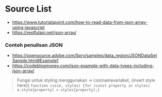 # Source List

- https://www.tutorialspoint.com/how-to-read-data-from-json-array-using-javascript
- https://restfulapi.net/json-array/

### Contoh penulisan JSON
- https://opensource.adobe.com/Spry/samples/data_region/JSONDataSetSample.html#Example1
- https://codeblogmoney.com/json-example-with-data-types-including-json-array/

> Fungsi untuk styling menggunakan -> css(namavariabel, {insert style here})
`function css(e, styles) {for (const property in styles) e.style[property] = styles[property];}`
